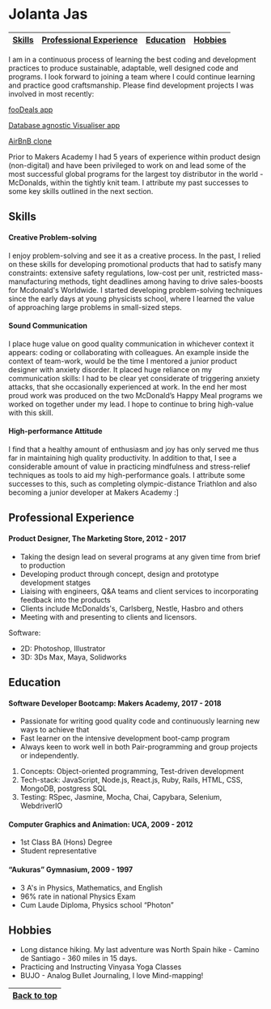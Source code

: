 # Jolanta Jas

|[Skills](#skills) | [Professional Experience](#professional-experience) | [Education](#education) | [Hobbies](#hobbies) |
|:----------------:|:---------------------------------------------------:|:-----------------------:|:-------------------:|


I am in a continuous process of learning the best coding and development practices to produce sustainable, adaptable, well designed code and programs. I look forward to joining a team where I could continue learning and practice good craftsmanship. Please find development projects I was involved in most recently:

[fooDeals app](https://github.com/Yolantele/foodie) 

[Database agnostic Visualiser app](https://github.com/Yolantele/Database-visualization)

[AirBnB clone](https://github.com/Yolantele/MakersBnB)

Prior to Makers Academy I had 5 years of experience within product design (non-digital) and have been privileged to work on and lead some of the most successful global programs for the largest toy distributor in the world - McDonalds, within the tightly knit team. I attribute my past successes to some key skills outlined in the next section. 





## Skills


#### Creative Problem-solving

I enjoy problem-solving and see it as a creative process. In the past, I relied on these skills for developing promotional products that had to satisfy many constraints: extensive safety regulations, low-cost per unit, restricted mass-manufacturing methods, tight deadlines among having to drive sales-boosts for Mcdonald's Worldwide.  I started developing problem-solving techniques since the early days at young physicists school,  where I learned the value of approaching large problems in small-sized steps.


####  Sound Communication

I place huge value on good quality communication in whichever context it appears: coding or collaborating with colleagues.
An example inside the context of team-work, would be the time I mentored a junior product designer with anxiety disorder. It placed huge reliance on my communication skills: I had to be clear yet considerate of triggering anxiety attacks, that she occasionally experienced at work. In the end her most proud work was produced on the two McDonald’s Happy Meal programs we worked on together under my lead. I hope to continue to bring high-value with this skill.


#### High-performance Attitude

I find that a healthy amount of enthusiasm and joy has only served me thus far in maintaining high quality productivity. In addition to that, I see a considerable amount of value in practicing mindfulness and stress-relief techniques as tools to aid my high-performance goals. I attribute some successes to this,  such as completing olympic-distance Triathlon and also becoming a junior developer at Makers Academy :]





## Professional Experience


#### Product Designer, The Marketing Store,  2012 - 2017

- Taking the design lead on several programs at any given time from brief to production
- Developing product through concept, design and prototype development statges
- Liaising with engineers, Q&A teams and client services to incorporating feedback into the products
- Clients include McDonalds's, Carlsberg, Nestle, Hasbro and others
- Meeting with and presenting to clients and licensors. 

Software: 
- 2D: Photoshop, Illustrator
- 3D: 3Ds Max, Maya, Solidworks





## Education


#### Software Developer Bootcamp: Makers Academy, 2017 - 2018

- Passionate for writing good quality code and continuously learning new ways to achieve that
- Fast learner on the intensive development boot-camp program
- Always keen to work well in both Pair-programming and group projects or independently.

1. Concepts: Object-oriented programming, Test-driven development
2. Tech-stack: JavaScript, Node.js, React.js, Ruby, Rails,  HTML, CSS, MongoDB, postgress SQL
3. Testing: RSpec, Jasmine, Mocha, Chai, Capybara, Selenium, WebdriverIO

#### Computer Graphics and Animation: UCA, 2009 - 2012

- 1st Class BA (Hons) Degree
- Student representative


#### “Aukuras” Gymnasium, 2009 - 1997

- 3 A's in Physics, Mathematics, and English
- 96% rate in national Physics Exam
- Cum Laude Diploma, Physics school “Photon”





## Hobbies

- Long distance hiking. My last adventure was North Spain hike - Camino de Santiago - 360 miles in 15 days.   
- Practicing and Instructing Vinyasa Yoga Classes
- BUJO - Analog Bullet Journaling,  I love Mind-mapping!



|[Back to top](#jolanta-jas) |
|:--------------------------:|
